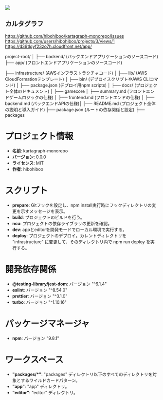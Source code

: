 <div><img src="./docs/astro/public/main.png" /></div>

## カルタグラフ
https://github.com/hibohiboo/kartagraph-monorepo/issues
https://github.com/users/hibohiboo/projects/3/views/1
https://d39tlgyf23zo7h.cloudfront.net/app/

project-root/
│
├── backend/              (バックエンドアプリケーションのソースコード)
├── app/                  (フロントエンドアプリケーションのソースコード)

├── infrastructure/       (AWSインフラストラクチャコード)
│   ├── lib/    (AWS CloudFormationテンプレート)
│   ├── bin/           (デプロイスクリプトやAWS CLIコマンド)
│   ├── package.json   (デプロイ用npm scripts)
│
├── docs/                  (プロジェクト全体のドキュメント)
│     ├── gamecore 
│       ├── summary.md      (フロントエンドゲームロジックの仕様)
│     ├── frontend.md       (フロントエンドの仕様)
│     ├── backend.md        (バックエンドAPIの仕様)│
├── README.md             (プロジェクト全体の説明と導入ガイド)
├── package.json          (ルートの依存関係と設定)
├── packages

# プロジェクト情報

- **名前**: kartagraph-monorepo
- **バージョン**: 0.0.0
- **ライセンス**: MIT
- **作者**: hibohiboo

# スクリプト

- **prepare**: Gitフックを設定し、npm install実行時にフックディレクトリの変更を示すメッセージを表示。
- **build**: プロジェクトのビルドを行う。
- **ncu**: プロジェクトの依存ライブラリの更新を確認。
- **dev**: appとeditorを開発モードでローカル環境で実行する。
- **deploy**: プロジェクトのデプロイ。カレントディレクトリを "infrastructure" に変更して、そのディレクトリ内で npm run deploy を実行する。

# 開発依存関係

- **@testing-library/jest-dom**: バージョン "^6.1.4"
- **eslint**: バージョン "^8.54.0"
- **prettier**: バージョン "^3.1.0"
- **turbo**: バージョン "^1.10.16"

# パッケージマネージャ

- **npm**: バージョン "9.8.1"

# ワークスペース

- **"packages/*"**: "packages" ディレクトリ以下のすべてのディレクトリを対象とするワイルドカードパターン。
- **"app"**: "app" ディレクトリ。
- **"editor"**: "editor" ディレクトリ。